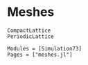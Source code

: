 # Meshes
```@docs
CompactLattice
PeriodicLattice
```

```@autodocs
Modules = [Simulation73]
Pages = ["meshes.jl"]
```
